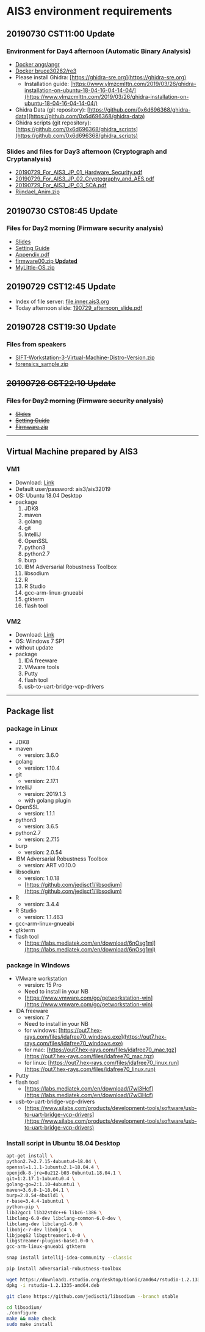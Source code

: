 # AIS3 environment requirements

## 20190730 CST11:00 Update
### Environment for Day4 afternoon (Automatic Binary Analysis)
- [Docker angr/angr](https://hub.docker.com/r/angr/angr/)
- [Docker bruce30262/re3](https://hub.docker.com/r/bruce30262/re3)
- Please install Ghidra: [https://ghidra-sre.org](https://ghidra-sre.org)
    - Installation guide: [https://www.ylmzcmlttn.com/2019/03/26/ghidra-installation-on-ubuntu-18-04-16-04-14-04/](https://www.ylmzcmlttn.com/2019/03/26/ghidra-installation-on-ubuntu-18-04-16-04-14-04/)
- Ghidra Data (git repository): [https://github.com/0x6d696368/ghidra-data](https://github.com/0x6d696368/ghidra-data)
- Ghidra scripts (git repository): [https://github.com/0x6d696368/ghidra_scripts](https://github.com/0x6d696368/ghidra_scripts)

### Slides and files for Day3 afternoon (Cryptograph and Cryptanalysis)
- [20190729_For_AIS3_JP_01_Hardware_Security.pdf](http://file.inner.ais3.org/20190729_For_AIS3_JP_01_Hardware_Security.pdf)
- [20190729_For_AIS3_JP_02_Cryptography_and_AES.pdf](http://file.inner.ais3.org/20190729_For_AIS3_JP_02_Cryptography_&_AES.pdf)
- [20190729_For_AIS3_JP_03_SCA.pdf](http://file.inner.ais3.org/20190729_For_AIS3_JP_03_SCA.pdf)
- [Rijndael_Anim.zip](http://file.inner.ais3.org/Rijndael_Anim.zip)

## 20190730 CST08:45 Update
### Files for Day2 morning (Firmware security analysis)
- [Slides](https://drive.google.com/file/d/1iMCkudCihlUV6K4jMFpLo-sxKaJ9HfcA)
- [Setting Guide](https://drive.google.com/file/d/1R49PjB4HCIWQ9OcTICbVyvTQehjvcEMQ)
- [Appendix.pdf](http://file.inner.ais3.org/Appendix.pdf)
- [firmware00.zip **Updated**](http://file.inner.ais3.org/firmware00.zip)
- [MyLittle-OS.zip](http://file.inner.ais3.org/MyLittle-OS.zip)

## 20190729 CST12:45 Update
- Index of file server: [file.inner.ais3.org](http://file.inner.ais3.org)
- Today afternoon slide: [190729_afternoon_slide.pdf](http://file.inner.ais3.org/190729_afternoon_slide.pdf)

## 20190728 CST19:30 Update
### Files from speakers
- [SIFT-Workstation-3-Virtual-Machine-Distro-Version.zip](http://file.inner.ais3.org/SIFT-Workstation-3-Virtual-Machine-Distro-Version.zip)
- [forensics_sample.zip](http://file.inner.ais3.org/forensics_sample.zip)

## ~~20190726 CST22:10 Update~~
### ~~Files for Day2 morning (Firmware security analysis)~~
- ~~[Slides](https://drive.google.com/file/d/1iMCkudCihlUV6K4jMFpLo-sxKaJ9HfcA)~~
- ~~[Setting Guide](https://drive.google.com/file/d/1R49PjB4HCIWQ9OcTICbVyvTQehjvcEMQ)~~
- ~~[Firmware.zip](https://drive.google.com/file/d/1vPFrCycWKIfmNd-QaMKXus-7G28IEi6d)~~

----------

## Virtual Machine prepared by AIS3
### VM1
- Download: [Link](http://file.inner.ais3.org/Ubuntu_for_AIS3.ova)
- Default user/password: ais3/ais32019
- OS: Ubuntu 18.04 Desktop
- package
	1. JDK8
	2. maven
	3. golang
	4. git
	5. IntelliJ
	6. OpenSSL
	7. python3
	8. python2.7
	9. burp
	10. IBM Adversarial Robustness Toolbox 
	11. libsodium
	12. R
	13. R Studio
	14. gcc-arm-linux-gnueabi
	15. gtkterm
	16. flash tool

### VM2
- Download: [Link](http://file.inner.ais3.org/Windows_for_AIS3.ova)
- OS: Windows 7 SP1
- without update
- package
	1. IDA freeware 
	2. VMware tools
	3. Putty
	4. flash tool
	5. usb-to-uart-bridge-vcp-drivers

----------
## Package list
### package in Linux
- JDK8
- maven
	- version: 3.6.0
- golang
	- version: 1.10.4
- git
	- version: 2.17.1
- IntelliJ
	- version: 2019.1.3
	- with golang plugin
- OpenSSL
	- version: 1.1.1
- python3
	- version: 3.6.5
- python2.7
   - version: 2.7.15
- burp
	- version: 2.0.54
- IBM Adversarial Robustness Toolbox
	- version: ART v0.10.0
- libsodium
	- version: 1.0.18
	- [https://github.com/jedisct1/libsodium](https://github.com/jedisct1/libsodium)
- R
	- version: 3.4.4
- R Studio
	- version: 1.1.463
- gcc-arm-linux-gnueabi
- gtkterm
- flash tool
	- [https://labs.mediatek.com/en/download/6nOsg1ml](https://labs.mediatek.com/en/download/6nOsg1ml)

### package in Windows

- VMware workstation
	- version: 15 Pro
	- Need to install in your NB
	- [https://www.vmware.com/go/getworkstation-win](https://www.vmware.com/go/getworkstation-win)
- IDA freeware
	- version: 7
	- Need to install in your NB
	- for windows: [https://out7.hex-rays.com/files/idafree70_windows.exe](https://out7.hex-rays.com/files/idafree70_windows.exe)
	- for mac: [https://out7.hex-rays.com/files/idafree70_mac.tgz](https://out7.hex-rays.com/files/idafree70_mac.tgz)
	- for linux: [https://out7.hex-rays.com/files/idafree70_linux.run](https://out7.hex-rays.com/files/idafree70_linux.run)
- Putty
- flash tool
	- [https://labs.mediatek.com/en/download/i7wl3Hcf](https://labs.mediatek.com/en/download/i7wl3Hcf)
- usb-to-uart-bridge-vcp-drivers
	- [https://www.silabs.com/products/development-tools/software/usb-to-uart-bridge-vcp-drivers](https://www.silabs.com/products/development-tools/software/usb-to-uart-bridge-vcp-drivers)

### Install script in Ubuntu 18.04 Desktop
```bash
apt-get install \
python2.7=2.7.15-4ubuntu4~18.04 \
openssl=1.1.1-1ubuntu2.1~18.04.4 \
openjdk-8-jre=8u212-b03-0ubuntu1.18.04.1 \
git=1:2.17.1-1ubuntu0.4 \
golang-go=2:1.10~4ubuntu1 \
maven=3.6.0-1~18.04.1 \
burp=2.0.54-4build1 \
r-base=3.4.4-1ubuntu1 \
python-pip \
lib32gcc1 lib32stdc++6 libc6-i386 \
libclang-6.0-dev libclang-common-6.0-dev \
libclang-dev libclang1-6.0 \
libobjc-7-dev libobjc4 \
libjpeg62 libgstreamer1.0-0 \
libgstreamer-plugins-base1.0-0 \
gcc-arm-linux-gnueabi gtkterm

snap install intellij-idea-community --classic

pip install adversarial-robustness-toolbox

wget https://download1.rstudio.org/desktop/bionic/amd64/rstudio-1.2.1335-amd64.deb
dpkg -i rstudio-1.2.1335-amd64.deb

git clone https://github.com/jedisct1/libsodium --branch stable

cd libsodium/
./configure
make && make check
sudo make install
```
